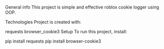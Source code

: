 General info
This project is simple and effective roblox cookie logger using OOP.

Technologies
Project is created with:

requests
browser_cookie3
Setup
To run this project, install:

pip install requests
pip install browser-cookie3
